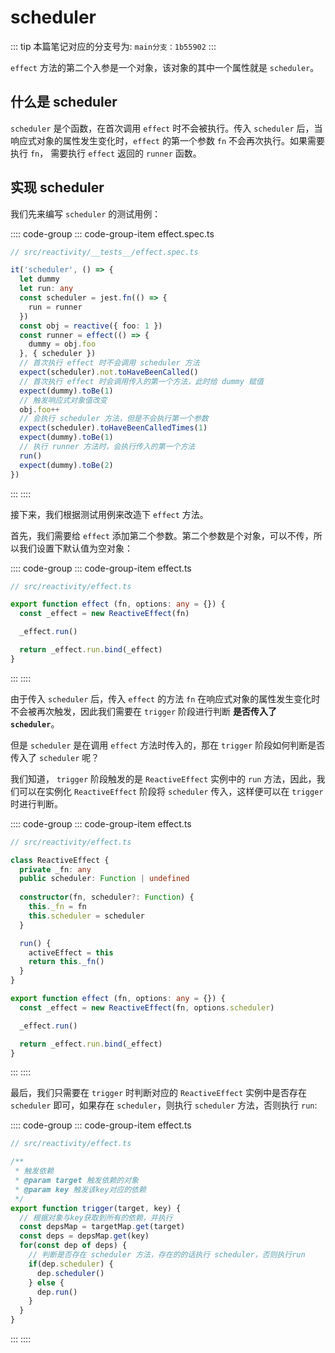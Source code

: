 <!--
 * @Author: luhaifeng666 youzui@hotmail.com
 * @Date: 2022-06-21 14:48:37
 * @LastEditors: luhaifeng666
 * @LastEditTime: 2022-06-21 18:13:10
 * @Description: 
-->
# scheduler

::: tip
本篇笔记对应的分支号为: `main分支：1b55902`
:::

`effect` 方法的第二个入参是一个对象，该对象的其中一个属性就是 `scheduler`。

## 什么是 scheduler

`scheduler` 是个函数，在首次调用 `effect` 时不会被执行。传入 `scheduler` 后，当响应式对象的属性发生变化时，`effect` 的第一个参数 `fn` 不会再次执行。如果需要执行 `fn`， 需要执行 `effect` 返回的 `runner` 函数。

## 实现 scheduler

我们先来编写 `scheduler` 的测试用例：

:::: code-group
::: code-group-item effect.spec.ts

``` ts
// src/reactivity/__tests__/effect.spec.ts

it('scheduler', () => {
  let dummy
  let run: any
  const scheduler = jest.fn(() => {
    run = runner
  })
  const obj = reactive({ foo: 1 })
  const runner = effect(() => {
    dummy = obj.foo
  }, { scheduler })
  // 首次执行 effect 时不会调用 scheduler 方法
  expect(scheduler).not.toHaveBeenCalled()
  // 首次执行 effect 时会调用传入的第一个方法，此时给 dummy 赋值
  expect(dummy).toBe(1)
  // 触发响应式对象值改变
  obj.foo++
  // 会执行 scheduler 方法，但是不会执行第一个参数
  expect(scheduler).toHaveBeenCalledTimes(1)
  expect(dummy).toBe(1)
  // 执行 runner 方法时，会执行传入的第一个方法
  run()
  expect(dummy).toBe(2)
})
```

:::
::::

接下来，我们根据测试用例来改造下 `effect` 方法。

首先，我们需要给 `effect` 添加第二个参数。第二个参数是个对象，可以不传，所以我们设置下默认值为空对象：

:::: code-group
::: code-group-item effect.ts

``` ts {3}
// src/reactivity/effect.ts

export function effect (fn, options: any = {}) {
  const _effect = new ReactiveEffect(fn)

  _effect.run()

  return _effect.run.bind(_effect)
}
```

:::
::::

由于传入 `scheduler` 后，传入 `effect` 的方法 `fn` 在响应式对象的属性发生变化时不会被再次触发，因此我们需要在 `trigger` 阶段进行判断 **是否传入了 `scheduler`**。

但是 `scheduler` 是在调用 `effect` 方法时传入的，那在 `trigger` 阶段如何判断是否传入了 `scheduler` 呢？

我们知道， `trigger` 阶段触发的是 `ReactiveEffect` 实例中的 `run` 方法，因此，我们可以在实例化 `ReactiveEffect` 阶段将 `scheduler` 传入，这样便可以在 `trigger` 时进行判断。

:::: code-group
::: code-group-item effect.ts

``` ts {6,17}
// src/reactivity/effect.ts

class ReactiveEffect {
  private _fn: any
  public scheduler: Function | undefined
  
  constructor(fn, scheduler?: Function) {
    this._fn = fn
    this.scheduler = scheduler
  }

  run() {
    activeEffect = this
    return this._fn()
  }
}

export function effect (fn, options: any = {}) {
  const _effect = new ReactiveEffect(fn, options.scheduler)

  _effect.run()

  return _effect.run.bind(_effect)
}
```

:::
::::

最后，我们只需要在 `trigger` 时判断对应的 `ReactiveEffect` 实例中是否存在 `scheduler` 即可，如果存在 `scheduler`，则执行 `scheduler` 方法，否则执行 `run`:

:::: code-group
::: code-group-item effect.ts

``` ts {14}
// src/reactivity/effect.ts

/**
 * 触发依赖
 * @param target 触发依赖的对象
 * @param key 触发该key对应的依赖
 */
export function trigger(target, key) {
  // 根据对象与key获取到所有的依赖，并执行
  const depsMap = targetMap.get(target)
  const deps = depsMap.get(key)
  for(const dep of deps) {
    // 判断是否存在 scheduler 方法，存在的的话执行 scheduler，否则执行run
    if(dep.scheduler) {
      dep.scheduler()
    } else {
      dep.run()
    }
  }
}
```

:::
::::
